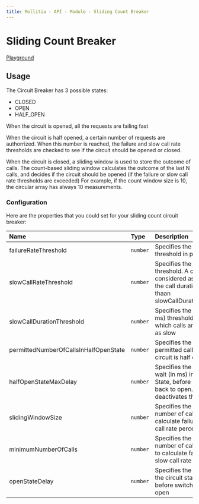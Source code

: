 ```yaml
---
title: Mollitia - API - Module - Sliding Count Breaker
---
```

# Sliding Count Breaker

[Playground](sliding-count-breaker)

## Usage

The Circuit Breaker has 3 possible states:
* CLOSED
* OPEN 
* HALF_OPEN

When the circuit is opened, all the requests are failing fast

When the circuit is half opened, a certain number of requests are authorrized. When this number is reached, the failure and slow call rate thresholds are checked to see if the circuit should be opened or closed.

When the circuit is closed, a sliding window is used to store the outcome of calls. 
The count-based sliding window calculates the outcome of the last N calls, and decides if the circuit should be opened (if the failure or slow call rate thresholds are exceeded)
For example, if the count window size is 10, the circular array has always 10 measurements.

### Configuration

Here are the properties that you could set for your sliding count circuit breaker:

| Name                 | Type                          | Description                                                                             | Default         |
|:---------------------|:------------------------------|:----------------------------------------------------------------------------------------|:----------------|
| failureRateThreshold        | `number`                      | Specifies the failure rate threshold in percentage                     | `50`             |
| slowCallRateThreshold     | `number`                      | Specifies the slow call rate threshold. A call is considered as slow when the call duration is greater thaan slowCallDurationThreshold                              | `100`      |
| slowCallDurationThreshold | `number` | Specifies the duration (in ms) threshold above which calls are considered as slow | `60000 (ms)` |
| permittedNumberOfCallsInHalfOpenState | `number` | Specifies the number of permitted calls when the circuit is half open | `2` |
| halfOpenStateMaxDelay | `number` | Specifies the maximum wait (in ms) in Half Open State, before switching back to open. 0 deactivates this | `0` |
| slidingWindowSize | `number` | Specifies the maximum number of calls used to calculate failure and slow call rate percentages | `10` |
| minimumNumberOfCalls | `number` | Specifies the minimum number of calls rrequused to calculate failure and slow call rate percentages | `10` |
| openStateDelay | `number` | Specifies the time (in ms) the circuit stay opened before switching to half-open | `60000` |